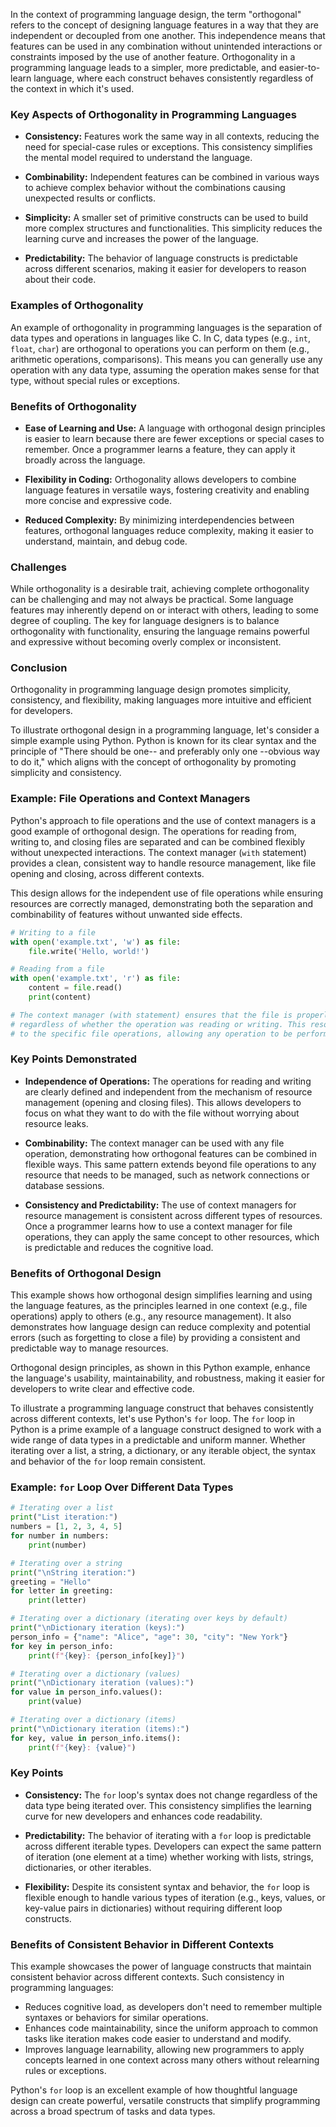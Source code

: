 In the context of programming language design, the term "orthogonal" refers to the concept of designing language features in a way that they are independent or decoupled from one another. This independence means that features can be used in any combination without unintended interactions or constraints imposed by the use of another feature. Orthogonality in a programming language leads to a simpler, more predictable, and easier-to-learn language, where each construct behaves consistently regardless of the context in which it's used.

### Key Aspects of Orthogonality in Programming Languages

- **Consistency:** Features work the same way in all contexts, reducing the need for special-case rules or exceptions. This consistency simplifies the mental model required to understand the language.
  
- **Combinability:** Independent features can be combined in various ways to achieve complex behavior without the combinations causing unexpected results or conflicts.
  
- **Simplicity:** A smaller set of primitive constructs can be used to build more complex structures and functionalities. This simplicity reduces the learning curve and increases the power of the language.
  
- **Predictability:** The behavior of language constructs is predictable across different scenarios, making it easier for developers to reason about their code.

### Examples of Orthogonality

An example of orthogonality in programming languages is the separation of data types and operations in languages like C. In C, data types (e.g., `int`, `float`, `char`) are orthogonal to operations you can perform on them (e.g., arithmetic operations, comparisons). This means you can generally use any operation with any data type, assuming the operation makes sense for that type, without special rules or exceptions.

### Benefits of Orthogonality

- **Ease of Learning and Use:** A language with orthogonal design principles is easier to learn because there are fewer exceptions or special cases to remember. Once a programmer learns a feature, they can apply it broadly across the language.
  
- **Flexibility in Coding:** Orthogonality allows developers to combine language features in versatile ways, fostering creativity and enabling more concise and expressive code.
  
- **Reduced Complexity:** By minimizing interdependencies between features, orthogonal languages reduce complexity, making it easier to understand, maintain, and debug code.

### Challenges

While orthogonality is a desirable trait, achieving complete orthogonality can be challenging and may not always be practical. Some language features may inherently depend on or interact with others, leading to some degree of coupling. The key for language designers is to balance orthogonality with functionality, ensuring the language remains powerful and expressive without becoming overly complex or inconsistent.

### Conclusion

Orthogonality in programming language design promotes simplicity, consistency, and flexibility, making languages more intuitive and efficient for developers.

To illustrate orthogonal design in a programming language, let's consider a simple example using Python. Python is known for its clear syntax and the principle of "There should be one-- and preferably only one --obvious way to do it," which aligns with the concept of orthogonality by promoting simplicity and consistency. 

### Example: File Operations and Context Managers

Python's approach to file operations and the use of context managers is a good example of orthogonal design. The operations for reading from, writing to, and closing files are separated and can be combined flexibly without unexpected interactions. The context manager (`with` statement) provides a clean, consistent way to handle resource management, like file opening and closing, across different contexts.

This design allows for the independent use of file operations while ensuring resources are correctly managed, demonstrating both the separation and combinability of features without unwanted side effects.

```python
# Writing to a file
with open('example.txt', 'w') as file:
    file.write('Hello, world!')

# Reading from a file
with open('example.txt', 'r') as file:
    content = file.read()
    print(content)

# The context manager (with statement) ensures that the file is properly closed after the operation,
# regardless of whether the operation was reading or writing. This resource management is orthogonal
# to the specific file operations, allowing any operation to be performed within the context manager's scope.
```

### Key Points Demonstrated

- **Independence of Operations:** The operations for reading and writing are clearly defined and independent from the mechanism of resource management (opening and closing files). This allows developers to focus on what they want to do with the file without worrying about resource leaks.

- **Combinability:** The context manager can be used with any file operation, demonstrating how orthogonal features can be combined in flexible ways. This same pattern extends beyond file operations to any resource that needs to be managed, such as network connections or database sessions.

- **Consistency and Predictability:** The use of context managers for resource management is consistent across different types of resources. Once a programmer learns how to use a context manager for file operations, they can apply the same concept to other resources, which is predictable and reduces the cognitive load.

### Benefits of Orthogonal Design

This example shows how orthogonal design simplifies learning and using the language features, as the principles learned in one context (e.g., file operations) apply to others (e.g., any resource management). It also demonstrates how language design can reduce complexity and potential errors (such as forgetting to close a file) by providing a consistent and predictable way to manage resources.

Orthogonal design principles, as shown in this Python example, enhance the language's usability, maintainability, and robustness, making it easier for developers to write clear and effective code.

To illustrate a programming language construct that behaves consistently across different contexts, let's use Python's `for` loop. The `for` loop in Python is a prime example of a language construct designed to work with a wide range of data types in a predictable and uniform manner. Whether iterating over a list, a string, a dictionary, or any iterable object, the syntax and behavior of the `for` loop remain consistent.

### Example: `for` Loop Over Different Data Types

```python
# Iterating over a list
print("List iteration:")
numbers = [1, 2, 3, 4, 5]
for number in numbers:
    print(number)

# Iterating over a string
print("\nString iteration:")
greeting = "Hello"
for letter in greeting:
    print(letter)

# Iterating over a dictionary (iterating over keys by default)
print("\nDictionary iteration (keys):")
person_info = {"name": "Alice", "age": 30, "city": "New York"}
for key in person_info:
    print(f"{key}: {person_info[key]}")

# Iterating over a dictionary (values)
print("\nDictionary iteration (values):")
for value in person_info.values():
    print(value)

# Iterating over a dictionary (items)
print("\nDictionary iteration (items):")
for key, value in person_info.items():
    print(f"{key}: {value}")
```

### Key Points

- **Consistency:** The `for` loop's syntax does not change regardless of the data type being iterated over. This consistency simplifies the learning curve for new developers and enhances code readability.

- **Predictability:** The behavior of iterating with a `for` loop is predictable across different iterable types. Developers can expect the same pattern of iteration (one element at a time) whether working with lists, strings, dictionaries, or other iterables.

- **Flexibility:** Despite its consistent syntax and behavior, the `for` loop is flexible enough to handle various types of iteration (e.g., keys, values, or key-value pairs in dictionaries) without requiring different loop constructs.

### Benefits of Consistent Behavior in Different Contexts

This example showcases the power of language constructs that maintain consistent behavior across different contexts. Such consistency in programming languages:

- Reduces cognitive load, as developers don't need to remember multiple syntaxes or behaviors for similar operations.
- Enhances code maintainability, since the uniform approach to common tasks like iteration makes code easier to understand and modify.
- Improves language learnability, allowing new programmers to apply concepts learned in one context across many others without relearning rules or exceptions.

Python's `for` loop is an excellent example of how thoughtful language design can create powerful, versatile constructs that simplify programming across a broad spectrum of tasks and data types.
